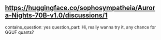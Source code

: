 ## https://huggingface.co/sophosympatheia/Aurora-Nights-70B-v1.0/discussions/1

contains_question: yes
question_part: Hi, really wanna try it, any chance for GGUF quants?